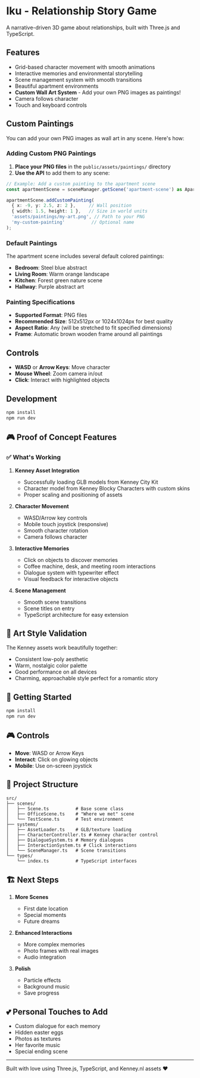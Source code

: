 # Iku - Relationship Story Game

A narrative-driven 3D game about relationships, built with Three.js and TypeScript.

## Features

- Grid-based character movement with smooth animations
- Interactive memories and environmental storytelling
- Scene management system with smooth transitions
- Beautiful apartment environments
- **Custom Wall Art System** - Add your own PNG images as paintings!
- Camera follows character
- Touch and keyboard controls

## Custom Paintings

You can add your own PNG images as wall art in any scene. Here's how:

### Adding Custom PNG Paintings

1. **Place your PNG files** in the `public/assets/paintings/` directory
2. **Use the API** to add them to any scene:

```typescript
// Example: Add a custom painting to the apartment scene
const apartmentScene = sceneManager.getScene('apartment-scene') as ApartmentScene;

apartmentScene.addCustomPainting(
  { x: -9, y: 2.5, z: 2 },     // Wall position
  { width: 1.5, height: 1 },   // Size in world units
  'assets/paintings/my-art.png', // Path to your PNG
  'my-custom-painting'          // Optional name
);
```

### Default Paintings

The apartment scene includes several default colored paintings:
- **Bedroom**: Steel blue abstract
- **Living Room**: Warm orange landscape  
- **Kitchen**: Forest green nature scene
- **Hallway**: Purple abstract art

### Painting Specifications

- **Supported Format**: PNG files
- **Recommended Size**: 512x512px or 1024x1024px for best quality
- **Aspect Ratio**: Any (will be stretched to fit specified dimensions)
- **Frame**: Automatic brown wooden frame around all paintings

## Controls

- **WASD** or **Arrow Keys**: Move character
- **Mouse Wheel**: Zoom camera in/out
- **Click**: Interact with highlighted objects

## Development

```bash
npm install
npm run dev
```

## 🎮 Proof of Concept Features

### ✅ What's Working

1. **Kenney Asset Integration**
   - Successfully loading GLB models from Kenney City Kit
   - Character model from Kenney Blocky Characters with custom skins
   - Proper scaling and positioning of assets

2. **Character Movement**
   - WASD/Arrow key controls
   - Mobile touch joystick (responsive)
   - Smooth character rotation
   - Camera follows character

3. **Interactive Memories**
   - Click on objects to discover memories
   - Coffee machine, desk, and meeting room interactions
   - Dialogue system with typewriter effect
   - Visual feedback for interactive objects

4. **Scene Management**
   - Smooth scene transitions
   - Scene titles on entry
   - TypeScript architecture for easy extension

## 🎨 Art Style Validation

The Kenney assets work beautifully together:
- Consistent low-poly aesthetic
- Warm, nostalgic color palette
- Good performance on all devices
- Charming, approachable style perfect for a romantic story

## 🚀 Getting Started

```bash
npm install
npm run dev
```

## 🎮 Controls

- **Move**: WASD or Arrow Keys
- **Interact**: Click on glowing objects
- **Mobile**: Use on-screen joystick

## 📁 Project Structure

```
src/
├── scenes/
│   ├── Scene.ts          # Base scene class
│   ├── OfficeScene.ts    # "Where we met" scene
│   └── TestScene.ts      # Test environment
├── systems/
│   ├── AssetLoader.ts    # GLB/texture loading
│   ├── CharacterController.ts # Kenney character control
│   ├── DialogueSystem.ts # Memory dialogues
│   ├── InteractionSystem.ts # Click interactions
│   └── SceneManager.ts   # Scene transitions
└── types/
    └── index.ts          # TypeScript interfaces
```

## 🏗️ Next Steps

1. **More Scenes**
   - First date location
   - Special moments
   - Future dreams

2. **Enhanced Interactions**
   - More complex memories
   - Photo frames with real images
   - Audio integration

3. **Polish**
   - Particle effects
   - Background music
   - Save progress

## 💕 Personal Touches to Add

- Custom dialogue for each memory
- Hidden easter eggs
- Photos as textures
- Her favorite music
- Special ending scene

---

Built with love using Three.js, TypeScript, and Kenney.nl assets ❤️ 